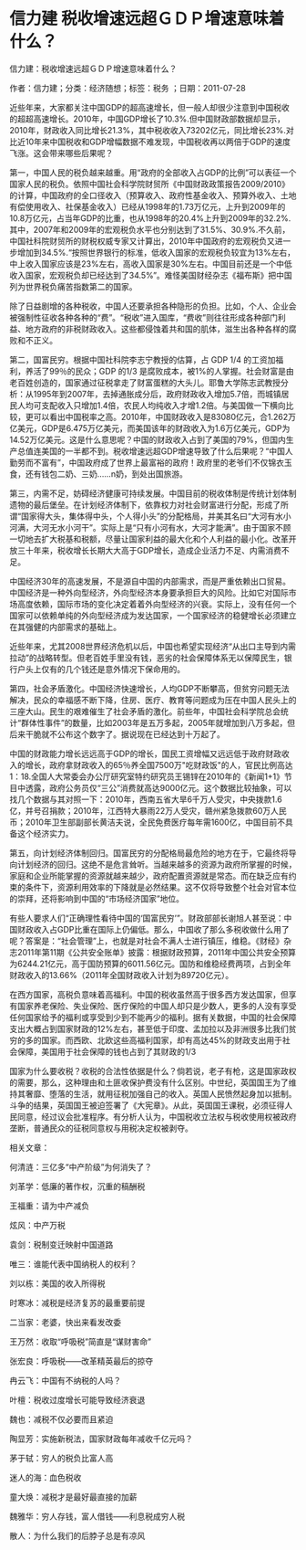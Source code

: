 # 信力建  税收增速远超ＧＤＰ增速意味着什么？  
  
信力建：税收增速远超ＧＤＰ增速意味着什么？  
作者：信力建；分类：经济随想；标签：税务 ；日期：2011-07-28  
近些年来，大家都关注中国GDP的超高速增长，但一般人却很少注意到中国税收的超超高速增长。2010年，中国GDP增长了10.3%.但中国财政部数据却显示，2010年，财政收入同比增长21.3%，其中税收收入73202亿元，同比增长23%.对比近10年来中国税收和GDP增幅数据不难发现，中国税收再以两倍于GDP的速度飞涨。这会带来哪些后果呢？  
第一，中国人民的税负越来越重。用“政府的全部收入占GDP的比例”可以表征一个国家人民的税负。依照中国社会科学院财贸所《中国财政政策报告2009/2010》的计算，中国政府的全口径收入（预算收入、政府性基金收入、预算外收入、土地有偿使用收入、社保基金收入）已经从1998年的1.73万亿元，上升到2009年的10.8万亿元，占当年GDP的比重，也从1998年的20.4%上升到2009年的32.2%.其中，2007年和2009年的宏观税负水平也分别达到了31.5%、30.9%.不久前，中国社科院财贸所的财税权威专家又计算出，2010年中国政府的宏观税负又进一步增加到34.5%.“按照世界银行的标准，低收入国家的宏观税负较宜为13%左右，中上收入国家应该是23%左右，高收入国家是30%左右。中国目前还是一个中低收入国家，宏观税负却已经达到了34.5%”。难怪美国财经杂志《福布斯》把中国列为世界税负痛苦指数第二的国家。  
除了日益剧增的各种税收，中国人还要承担各种隐形的负担。比如，个人、企业会被强制性征收各种各种的“费”。“税收”进入国库，“费收”则往往形成各种部门利益、地方政府的非税财政收入。这些都侵蚀着共和国的肌体，滋生出各种各样的腐败和不正义。  
第二，国富民穷。根据中国社科院李志宁教授的估算，占 GDP 1/4 的工资加福利，养活了99％的民众；GDP 的1/3 是腐败成本，被1%的人掌握。社会财富是由老百姓创造的，国家通过征税拿走了财富蛋糕的大头儿。耶鲁大学陈志武教授分析：从1995年到2007年，去掉通胀成分后，政府财政收入增加5.7倍，而城镇居民人均可支配收入只增加1.4倍，农民人均纯收入才增1.2倍。与美国做一下横向比较，更可以看出中国税率之高。2010年，中国财政收入是83080亿元，合1.262万亿美元，GDP是6.475万亿美元，而美国该年的财政收入为1.6万亿美元，GDP为14.52万亿美元。这是什么意思呢？中国的财政收入占到了美国的79%，但国内生产总值连美国的一半都不到。税收增速远超GDP增速导致了什么后果呢？“中国人勤劳而不富有”，中国政府成了世界上最富裕的政府！政府里的老爷们不仅锦衣玉食，还有钱包二奶、三奶……n奶，到处出国旅游。  
第三，内需不足，妨碍经济健康可持续发展。中国目前的税收体制是传统计划体制遗物的最后堡垒。在计划经济体制下，依靠权力对社会财富进行分配，形成了所谓“国家得大头，集体得中头，个人得小头”的分配格局，并美其名曰“大河有水小河满，大河无水小河干”。实际上是“只有小河有水，大河才能满”。由于国家不顾一切地去扩大税基和税额，尽量让国家利益的最大化和个人利益的最小化。改革开放三十年来，税收增长长期大大高于GDP增长，造成企业活力不足、内需消费不足。  
中国经济30年的高速发展，不是源自中国的内部需求，而是严重依赖出口贸易。中国经济是一种外向型经济，外向型经济本身要承担巨大的风险。比如它对国际市场高度依赖，国际市场的变化决定着着外向型经济的兴衰。实际上，没有任何一个国家可以依赖单纯的外向型经济成为发达国家，一个国家经济的稳健增长必须建立在其强健的内部需求的基础上。  
近些年来，尤其2008世界经济危机以后，中国也希望实现经济“从出口主导到内需拉动”的战略转型。但老百姓手里没有钱，恶劣的社会保障体系无以保障民生，银行户头上仅有的几个钱还是意外情况下保命用的。  
第四，社会矛盾激化。中国经济快速增长，人均GDP不断攀高，但贫穷问题无法解决，民众的幸福感不断下降，住房、医疗、教育等问题成为压在中国人民头上的三座大山。民生的艰难催生了社会矛盾的激化。前些年，中国社会科学院总会统计“群体性事件”的数量，比如2003年是五万多起，2005年就增加到八万多起，但后来干脆就不公布这个数字了。据说现在已经达到十万起了。  
中国的财政能力增长远远高于GDP的增长，国民工资增幅又远远低于政府财政收入的增长，政府拿财政收入的65％养全国7500万"吃财政饭"的人，官民比例高达1：18.全国人大常委会办公厅研究室特约研究员王锡锌在2010年的《新闻1+1》节目中透露，政府公务员仅“三公”消费就高达9000亿元。这个数据比较抽象，可以找几个数据与其对照一下：2010年，西南五省大旱6千万人受灾，中央拨款1.6亿，并号召捐款；2010年，江西特大暴雨22万人受灾，赣州紧急拨款60万人民币；2010年卫生部副部长黄洁夫说，全民免费医疗每年需1600亿，中国目前不具备这个经济实力。  
第五，向计划经济体制回归。国富民穷的分配格局最危险的地方在于，它最终将导向计划经济的回归。这绝不是危言耸听。当越来越多的资源为政府所掌握的时候，家庭和企业所能掌握的资源就越来越少，政府配置资源就是常态。而在缺乏应有约束的条件下，资源利用效率的下降就是必然结果。这不仅将导致整个社会对官本位的崇拜，还将影响到中国的“市场经济国家”地位。  
有些人要求人们“正确理性看待中国的‘国富民穷’”。财政部部长谢旭人甚至说：中国财政收入占GDP比重在国际上仍偏低。那么，中国收了那么多税收做什么用了呢？答案是：“社会管理”上，也就是对社会不满人士进行镇压，维稳。《财经》杂志2011年第11期《公共安全账单》披露：根据财政预算，2011年中国公共安全预算为6244.21亿元，高于国防预算的6011.56亿元。国防和维稳经费两项，占到全年财政收入的13.66%（2011年全国财政收入计划为89720亿元）。  
在西方国家，高税负意味着高福利。中国的税收虽然高于很多西方发达国家，但享有国家养老保险、失业保险、医疗保险的中国人却只是少数人，更多的人没有享受任何国家给予的福利或享受到少到不能再少的福利。据有关数据，中国的社会保障支出大概占到国家财政的12%左右，甚至低于印度、孟加拉以及非洲很多比我们贫穷的多的国家。而西欧、北欧这些高福利国家，却有高达45%的财政支出用于社会保障，美国用于社会保障的钱也占到了其财政的1/3  
国家为什么要收税？收税的合法性依据是什么？倘若说，老子有枪，这是国家政权的需要，那么，这种理由和土匪收保护费没有什么区别。中世纪，英国国王为了维持其奢靡、堕落的生活，就用征税加强自己的收入。英国人民愤然起身加以抵制。斗争的结果，英国国王被迫签署了《大宪章》。从此，英国国王课税，必须征得人民同意，经过议会批准程序。有分析人认为，中国税收立法权与税收使用权被政府垄断，普通民众的征税同意权与用税决定权被剥夺。  
  
相关文章：  
何清涟：三亿多“中产阶级”为何消失了？  
刘革学：低廉的著作权，沉重的稿酬税  
王福重：请为中产减负  
炫风：中产万税  
袁剑：税制变迁映射中国道路  
唯三：谁能代表中国纳税人的权利？  
刘以栋：美国的收入所得税  
时寒冰：减税是经济复苏的最重要前提  
二当家：老婆，快出来看发改委  
王万然：收取“呼吸税”简直是“谋财害命”  
张宏良：呼吸税——改革精英最后的掠夺  
冉云飞：中国有不纳税的人吗？  
叶檀：税收过度增长可能导致经济衰退  
魏也：减税不仅必要而且紧迫  
陶显芳：实施新税法，国家财政每年减收千亿元吗？  
茅于轼：穷人的税负比富人高  
迷人的海：血色税收  
童大焕：减税才是最好最直接的加薪  
魏雅华：穷人存钱，富人借钱——利息税成穷人税  
散人：为什么我们的后脖子总是有凉风
